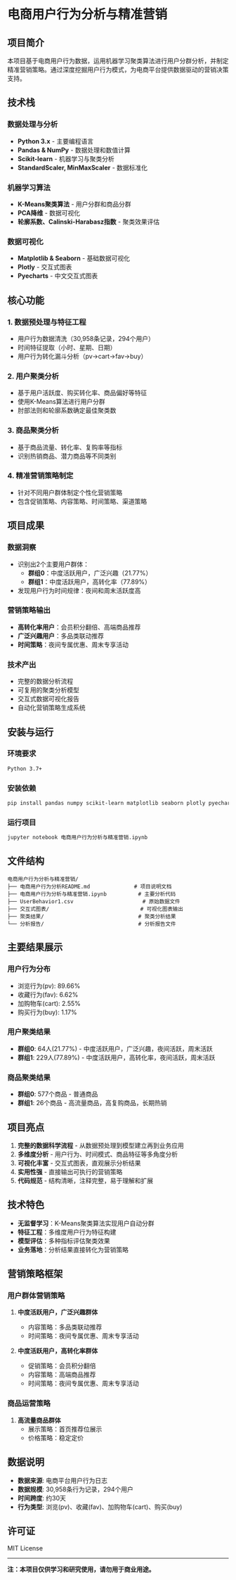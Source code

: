 # 电商用户行为分析与精准营销

## 项目简介

本项目基于电商用户行为数据，运用机器学习聚类算法进行用户分群分析，并制定精准营销策略。通过深度挖掘用户行为模式，为电商平台提供数据驱动的营销决策支持。

## 技术栈

### 数据处理与分析
- **Python 3.x** - 主要编程语言
- **Pandas & NumPy** - 数据处理和数值计算
- **Scikit-learn** - 机器学习与聚类分析
- **StandardScaler, MinMaxScaler** - 数据标准化

### 机器学习算法
- **K-Means聚类算法** - 用户分群和商品分群
- **PCA降维** - 数据可视化
- **轮廓系数、Calinski-Harabasz指数** - 聚类效果评估

### 数据可视化
- **Matplotlib & Seaborn** - 基础数据可视化
- **Plotly** - 交互式图表
- **Pyecharts** - 中文交互式图表

## 核心功能

### 1. 数据预处理与特征工程
- 用户行为数据清洗（30,958条记录，294个用户）
- 时间特征提取（小时、星期、日期）
- 用户行为转化漏斗分析（pv→cart→fav→buy）

### 2. 用户聚类分析
- 基于用户活跃度、购买转化率、商品偏好等特征
- 使用K-Means算法进行用户分群
- 肘部法则和轮廓系数确定最佳聚类数

### 3. 商品聚类分析
- 基于商品流量、转化率、复购率等指标
- 识别热销商品、潜力商品等不同类别

### 4. 精准营销策略制定
- 针对不同用户群体制定个性化营销策略
- 包含促销策略、内容策略、时间策略、渠道策略

## 项目成果

### 数据洞察
- 识别出2个主要用户群体：
  - **群组0**：中度活跃用户，广泛兴趣（21.77%）
  - **群组1**：中度活跃用户，高转化率（77.89%）
- 发现用户行为时间规律：夜间和周末活跃度高

### 营销策略输出
- **高转化率用户**：会员积分翻倍、高端商品推荐
- **广泛兴趣用户**：多品类联动推荐
- **时间策略**：夜间专属优惠、周末专享活动

### 技术产出
- 完整的数据分析流程
- 可复用的聚类分析模型
- 交互式数据可视化报告
- 自动化营销策略生成系统

## 安装与运行

### 环境要求
```bash
Python 3.7+
```

### 安装依赖
```bash
pip install pandas numpy scikit-learn matplotlib seaborn plotly pyecharts
```

### 运行项目
```bash
jupyter notebook 电商用户行为分析与精准营销.ipynb
```

## 文件结构

```
电商用户行为分析与精准营销/
├── 电商用户行为分析README.md              # 项目说明文档
├── 电商用户行为分析与精准营销.ipynb          # 主要分析代码
├── UserBehavior1.csv                      # 原始数据文件
├── 交互式图表/                             # 可视化图表输出
├── 聚类结果/                              # 聚类分析结果
└── 分析报告/                              # 分析报告文件
```

## 主要结果展示

### 用户行为分布
- 浏览行为(pv): 89.66%
- 收藏行为(fav): 6.62%
- 加购物车(cart): 2.55%
- 购买行为(buy): 1.17%

### 用户聚类结果
- **群组0**: 64人(21.77%) - 中度活跃用户，广泛兴趣，夜间活跃，周末活跃
- **群组1**: 229人(77.89%) - 中度活跃用户，高转化率，夜间活跃，周末活跃

### 商品聚类结果
- **群组0**: 577个商品 - 普通商品
- **群组1**: 26个商品 - 高流量商品，高复购商品，长期热销

## 项目亮点

1. **完整的数据科学流程** - 从数据预处理到模型建立再到业务应用
2. **多维度分析** - 用户行为、时间模式、商品特征等多角度分析
3. **可视化丰富** - 交互式图表，直观展示分析结果
4. **实用性强** - 直接输出可执行的营销策略
5. **代码规范** - 结构清晰，注释完整，易于理解和扩展

## 技术特色

- **无监督学习**：K-Means聚类算法实现用户自动分群
- **特征工程**：多维度用户行为特征构建
- **模型评估**：多种指标评估聚类效果
- **业务落地**：分析结果直接转化为营销策略

## 营销策略框架

### 用户群体营销策略
1. **中度活跃用户，广泛兴趣群体**
   - 内容策略：多品类联动推荐
   - 时间策略：夜间专属优惠、周末专享活动

2. **中度活跃用户，高转化率群体**
   - 促销策略：会员积分翻倍
   - 内容策略：高端商品推荐
   - 时间策略：夜间专属优惠、周末专享活动

### 商品运营策略
1. **高流量商品群体**
   - 展示策略：首页推荐位展示
   - 价格策略：稳定定价

## 数据说明

- **数据来源**: 电商平台用户行为日志
- **数据规模**: 30,958条行为记录，294个用户
- **时间跨度**: 约30天
- **行为类型**: 浏览(pv)、收藏(fav)、加购物车(cart)、购买(buy)

## 许可证

MIT License

---

**注：本项目仅供学习和研究使用，请勿用于商业用途。**
